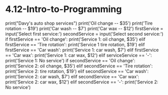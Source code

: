 # 4.12-Intro-to-Programming
print("Davy's auto shop services")
print('Oil change -- $35')
print('Tire rotation -- $19')
print('Car wash -- $7')
print('Car wax -- $12')
firstService = input('Select first service:')
secondService = input('Select second service:')
if firstService == 'Oil change':
    print('Service 1: oil change, $35')
elif firstService == 'Tire rotation':
    print('Service 1 tire rotation, $19')
elif firstService == 'Car wash':
    print('Service 1: car wash, $7')
elif firstService == 'Car wax':
    print('Service 1: car wax, $12')
elif serviceService == '-':
    print('Service 1: No service')
if secondService == 'Oil change':
    print('Service 2: oil change, $35')
elif secondService == 'Tire rotation':
    print('Service 2: tire rotation, $19')
elif secondService == 'Car wash':
    print('Service 2: car wash, $7')
elif secondService == 'Car wax':
    print('Service 2: car wax, $12')
elif secondService == '-':
    print('Service 2: No service')
